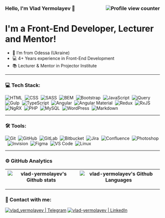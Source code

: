 ### Hello, I'm Vlad Yermolayev 👋 <img src="https://komarev.com/ghpvc/?username=vlad-yermolayev&label=Profile%20Views%20&color=ff0000&style=flat-square" align="right" alt="Profile view counter" title="Profile view counter" />

# I'm a Front-End Developer, Lecturer and Mentor!

- 📍 I’m from Odessa (Ukraine)
- 💻 4+ Years experience in Front-End Development
- 📚 Lecturer & Mentor in Projector Institute

---

### 💻 Tech Stack:

![HTML](https://img.shields.io/badge/html-e44d26.svg?&style=for-the-badge&logo=html5&logoColor=fff "HTML")&nbsp;
![CSS](https://img.shields.io/badge/css-0692c1.svg?&style=for-the-badge&logo=css3&logoColor=fff "CSS")&nbsp;
![SASS](https://img.shields.io/badge/sass-cf649a.svg?&style=for-the-badge&logo=sass&logoColor=fff "SASS")&nbsp;
![BEM](https://img.shields.io/badge/bem-17a1e6.svg?&style=for-the-badge&logo=bem&logoColor=fff "BEM")&nbsp;
![Bootstrap](https://img.shields.io/badge/bootstrap-712cf9.svg?&style=for-the-badge&logo=bootstrap&logoColor=fff "Bootstrap")&nbsp;
![JavaScript](https://img.shields.io/badge/javascript-f7e018.svg?&style=for-the-badge&logo=javascript&logoColor=fff "JavaScript")&nbsp;
![jQuery](https://img.shields.io/badge/jquery-0769ad.svg?&style=for-the-badge&logo=jquery&logoColor=fff "jQuery")&nbsp;
![Gulp](https://img.shields.io/badge/gulp-cf4647.svg?&style=for-the-badge&logo=gulp&logoColor=fff "Gulp")&nbsp;
![TypeScript](https://img.shields.io/badge/typescript-3178c6.svg?&style=for-the-badge&logo=typescript&logoColor=fff "TypeScript")&nbsp;
![Angular](https://img.shields.io/badge/angular-c3002f.svg?&style=for-the-badge&logo=angular&logoColor=fff "Angular")&nbsp;
![Angular Material](https://img.shields.io/badge/angular%20material-fb8c00.svg?&style=for-the-badge&logo=angular-material&logoColor=fff "Angular Material")&nbsp;
![Redux](https://img.shields.io/badge/redux-764abc.svg?&style=for-the-badge&logo=redux&logoColor=fff "Redux")&nbsp;
![RxJS](https://img.shields.io/badge/rxjs-d81b60.svg?&style=for-the-badge&logo=rxjs&logoColor=fff "RxJS")&nbsp;
![NgRX](https://img.shields.io/badge/ngrx-211424.svg?&style=for-the-badge&logo=ngrx&logoColor=fff "NgRX")&nbsp;
![PHP](https://img.shields.io/badge/php-7a86b8.svg?&style=for-the-badge&logo=php&logoColor=fff "PHP")&nbsp;
![MySQL](https://img.shields.io/badge/mysql-f29221.svg?&style=for-the-badge&logo=mysql&logoColor=fff "MySQL")&nbsp;
![WordPress](https://img.shields.io/badge/wordpress-23282d.svg?&style=for-the-badge&logo=wordpress&logoColor=fff "WordPress")&nbsp;
![Markdown](https://img.shields.io/badge/markdown-000.svg?&style=for-the-badge&logo=markdown&logoColor=fff "Markdown")&nbsp;

---

### 🛠 Tools:

![Git](https://img.shields.io/badge/git-f05030.svg?&style=for-the-badge&logo=git&logoColor=fff "Git")&nbsp;
![GitHub](https://img.shields.io/badge/github-000.svg?&style=for-the-badge&logo=github&logoColor=fff "GitHub")&nbsp;
![GitLab](https://img.shields.io/badge/gitlab-e24329.svg?&style=for-the-badge&logo=gitlab&logoColor=fff "GitLab")&nbsp;
![Bitbucket](https://img.shields.io/badge/bitbucket-267ff6.svg?&style=for-the-badge&logo=bitbucket&logoColor=fff "Bitbucket")&nbsp;
![Jira](https://img.shields.io/badge/jira-2684ff.svg?&style=for-the-badge&logo=atlassian&logoColor=fff "Jira")&nbsp;
![Confluence](https://img.shields.io/badge/confluence-2684ff.svg?&style=for-the-badge&logo=confluence&logoColor=fff "Confluence")&nbsp;
![Photoshop](https://img.shields.io/badge/photoshop-2243c0.svg?&style=for-the-badge&logo=adobe-photoshop&logoColor=fff "Photoshop")&nbsp;
![Invision](https://img.shields.io/badge/invision-ff3366.svg?&style=for-the-badge&logo=invision&logoColor=fff "Invision")&nbsp;
![Figma](https://img.shields.io/badge/figma-2c2c2c.svg?&style=for-the-badge&logo=figma&logoColor=fff "Figma")&nbsp;
![VS Code](https://img.shields.io/badge/vs%20code-0066b8.svg?&style=for-the-badge&logo=visual-studio-code&logoColor=fff "VS Code")&nbsp;
![Linux](https://img.shields.io/badge/linux-000.svg?&style=for-the-badge&logo=linux&logoColor=fff "Linux")&nbsp;

---

### ⚙️ GitHub Analytics

| ![vlad-yermolayev's Github stats](https://github-readme-streak-stats.herokuapp.com/?user=vlad-yermolayev&theme=algolia "vlad-yermolayev's Github stats") | ![vlad-yermolayev's Github Languages](https://github-readme-stats-eight-theta.vercel.app/api/top-langs/?username=vlad-yermolayev&theme=algolia&layout=compact "vlad-yermolayev's Github Languages") |
| ---- | ---- |

---

### 🤝 Contact with me:

[![vlad_yermolayev | Telegram](https://img.shields.io/badge/telegram-24abeb.svg?&style=for-the-badge&logo=telegram&logoColor=fff "Telegram")](https://t.me/vlad_yermolayev)
[![vlad-yermolayev | LinkedIn](https://img.shields.io/badge/linkedin-0c64c5.svg?&style=for-the-badge&logo=linkedin&logoColor=fff "LinkedIn")](https://www.linkedin.com/in/vlad-yermolayev/)
